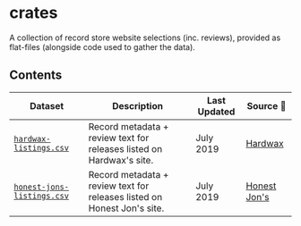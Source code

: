 # crates

A collection of record store website selections (inc. reviews), provided as flat-files (alongside code used to gather the data).

## Contents

Dataset | Description| Last Updated | Source :link:
-----|--------|-----|-----
[`hardwax-listings.csv`](https://github.com/ewenme/crates/tree/master/data/hardwax/README.md) | Record metadata + review text for releases listed on Hardwax's site. | July 2019 | [Hardwax](https://hardwax.com/)
[`honest-jons-listings.csv`](https://github.com/ewenme/crates/tree/master/data/honest-jons/README.md) | Record metadata + review text for releases listed on Honest Jon's site. | July 2019 | [Honest Jon's](https://honestjons.com)